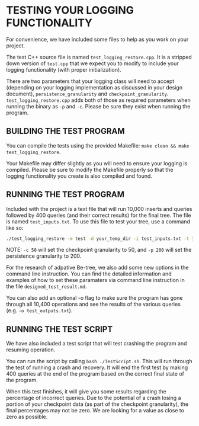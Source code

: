 # TESTING YOUR LOGGING FUNCTIONALITY

For convenience, we have included some files to help as you work on your project.

The test C++ source file is named `test_logging_restore.cpp`. It is a stripped down version of `test.cpp` that we expect you to modify to include your logging functionality (with proper initialization).

There are two parameters that your logging class will need to accept (depending on your logging implementation as discussed in your design document), `persistence_granularity` and `checkpoint_granularity`. `test_logging_restore.cpp` adds both of those as required parameters when running the binary as `-p` and `-c`. Please be sure they exist when running the program.

## BUILDING THE TEST PROGRAM


You can compile the tests using the provided Makefile: `make clean && make test_logging_restore`.

Your Makefile may differ slightly as you will need to ensure your logging is compiled. Please be sure to modify the Makefile properly so that the logging functionality you create is also compiled and found.

## RUNNING THE TEST PROGRAM

Included with the project is a text file that will run 10,000 inserts and queries followed by 400 queries (and their correct results) for the final tree. The file is named `test_inputs.txt`. To use this file to test your tree, use a command like so:

```bash
./test_logging_restore -m test -d your_temp_dir -i test_inputs.txt -t 10400 -c 50 -p 200
```

NOTE: `-c 50` will set the checkpoint granularity to 50, and `-p 200` will set the persistence granularity to 200.

For the research of adpative Be-tree, we also add some new options in the command line instruction. You can find the detailed information and examples of how to set these paramaters via command line instruction in the file `designed_test_result.md`.

You can also add an optional -o flag to make sure the program has gone through all 10,400 operations and see the results of the various queries (e.g. `-o test_outputs.txt`).

## RUNNING THE TEST SCRIPT

We have also included a test script that will test crashing the program and resuming operation.

You can run the script by calling `bash ./TestScript.sh`. This will run through the test of running a crash and recovery. It will end the first test by making 400 queries at the end of the program based on the correct final state of the program.

When this test finishes, it will give you some results regarding the percentage of incorrect queries. Due to the potential of a crash losing a portion of your checkpoint data (as part of the checkpoint granularity), the final percentages may not be zero. We are looking for a value as close to zero as possible.
